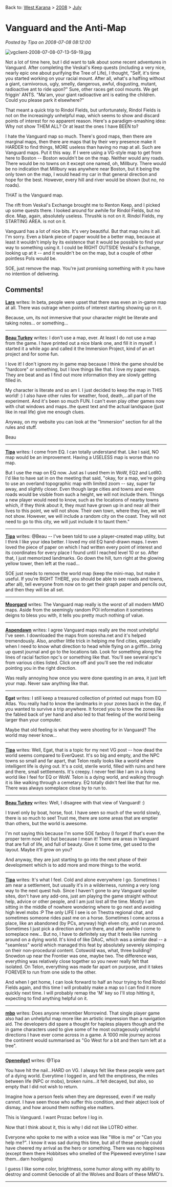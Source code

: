 Back to: [West Karana](/posts/westkarana.md) > [2008](/posts/2008/westkarana.md) > [July](./westkarana.md)
# Vanguard and the Anti-Map

*Posted by Tipa on 2008-07-08 08:12:00*

![vgclient-2008-07-08-07-13-59-19.jpg](../../../uploads/2008/07/vgclient-2008-07-08-07-13-59-19.jpg)

Not a lot of time here, but I did want to talk about some recent adventures in Vanguard. After completing the Veskal's Keep quests (including a very nice, nearly epic one about purifying the Tree of Life), I thought, "Self, it's time you started working on your racial mount. After all, what's a halfling without a giant, carnivorous, ugly, smelly, dangerous, awful, disgusting, mutant, radioactive ant to ride upon?" Sure, other races get cool mounts. We get friggin' ANTS. "Ma'am, your giant radioactive ant is eating the children. Could you please park it elsewhere?"

That meant a quick trip to Rindol Fields, but unfortunately, Rindol Fields is not on the increasingly unhelpful map, which seems to show and discard points of interest for no apparent reason. Here's a paradigm-smashing idea: Why not show THEM ALL? Or at least the ones I have BEEN to?

I hate the Vanguard map so much. There's good maps, then there are marginal maps, then there are maps that by their very presence make it HARDER to find things, MORE useless than having no map at all. Such are Vanguard maps. Put it this way. If I were using a VG-style map to get from here to Boston -- Boston wouldn't be on the map. Neither would any roads. There would be no towns on it except one named, oh, Millbury. There would be no indication that Millbury was anywhere near Boston, but it being the only town on the map, I would head my car in that general direction and hope for the best. However, every hill and river would be shown (but no, no roads).

THAT is the Vanguard map.

The rift from Veskal's Exchange brought me to Renton Keep, and I picked up some quests there. I looked around for awhile for Rindol Fields, but no dice. Map, again, absolutely useless. Thrushk is not on it. Rindol Fields, my STARTING AREA. is not on it. 

Vanguard has a lot of nice bits. It's very beautiful. But that map ruins it all. I'm sorry. Even a blank piece of paper would be a better map, because at least it wouldn't imply by its existence that it would be possible to find your way to something using it. I could be RIGHT OUTSIDE Veskal's Exchange, looking up at it -- and it wouldn't be on the map, but a couple of other pointless PoIs would be.

SOE, just remove the map. You're just promising something with it you have no intention of delivering.

## Comments!

**[Lars](http://mmomentofzen.blogspot.com/)** writes: In beta, people were upset that there was even an in-game map at all. There was outrage when points of interest starting showing up on it. 

Because, um, its not immersive that your character might be literate and taking notes... or something...

---

**[Beau Turkey](http://www.voyagesofvanguard.com)** writes: I don't use a map, ever. At least I do not use a map from the game. I have printed out a nice blank one, and fill it in myself. I started it a while ago and called it the Immersion Project, kind of an art project and for some fun.

 I love it! I don't ignore my in game map because I think the game should be "hardcore" or something, but I love things like that. I love my paper maps. They are beat and as I find out more information they are slowly getting filled in.
 
 My character is literate and so am I. I just decided to keep the map in THIS world! :) I also have other rules for weather, food, death,...all part of the experiment. And it's been so much FUN. I can't even play other games now with chat windows and maps..the quest text and the actual landspace (just like in real life) give me enough clues. 

 Anyway, on my website you can look at the "Immersion" section for all the rules and stuff.

Beau

---

**[Tipa](https://chasingdings.com)** writes: I come from EQ. I can totally understand that. Like I said, NO map would be an improvement. Having a USELESS map is worse than no map.

But I use the map on EQ now. Just as I used them in WoW, EQ2 and LotRO. I'd like to have sat in on the meeting that said, "okay, for a map, we're going to use an overland topographic map with limited zoom -- say, super far away, and slightly closer. Even though large cities and towns and even roads would be visible from such a height, we will not include them. Things a new player would need to know, such as the locations of nearby towns which, if they think about it, they must have grown up in and near all their lives to this point, we will not show. Their own town, where they live, we will not show. However, we will include a random city on the coast. They will not need to go to this city, we will just include it to taunt them."

---

**[Tipa](https://chasingdings.com)** writes: @Beau -- I've been told to use a player-created map utility, but I think I like your idea better. I loved my old EQ hand-drawn maps. I even loved the piece of paper on which I had written every point of interest and its coordinates for every place I found until I reached level 10 or so. After that, I just memorized landmarks. Go down the hill, turn right at the glowing yellow tower, then left at the road...

SOE just needs to remove the world map (keep the mini-map, but make it useful. If you're RIGHT THERE, you should be able to see roads and towns, after all), tell everyone from now on to get their graph paper and pencils out, and then they will be all set.

---

**[Moorgard](http://www.moorgard.com)** writes: The Vanguard map really is the worst of all modern MMO maps. Aside from the seemingly random POI information it sometimes deigns to bless you with, it tells you pretty much nothing of value.

---

**[Aspendawn](http://aspendawn.blogspot.com/)** writes: I agree Vanguard maps really are the most unhelpful I've seen. I downloaded the maps from soresha.net and it's helped tremendously. Also, another little trick in helping me find cities, especially when I need to know what direction to head while flying on a griffin...bring up quest journal and go to the locations tab. Look for something along the lines of racial faction npc's or something like that. You'll see several npc's from various cities listed. Click one off and you'll see the red indicator pointing you in the right direction.

Was really annoying how once you were done questing in an area, it just left your map. Never saw anything like that.

---

**Egat** writes: I still keep a treasured collection of printed out maps from EQ Atlas. You really had to know the landmarks in your zones back in the day, if you wanted to survive a trip anywhere. It forced you to know the zones like the fabled back of yer hand and also led to that feeling of the world being larger than your computer.

Maybe that old feeling is what they were shooting for in Vanguard? The world may never know...

---

**[Tipa](https://chasingdings.com)** writes: Well, Egat, that is a topic for my next VG post -- how dead the world seems compared to EverQuest. It's so big and empty, and the NPC towns so small and far apart, that Telon really looks like a world where intelligent life is dying out. It's a cold, sterile world, filled with ruins and here and there, small settlements. It's creepy. I never feel like I am in a living world like I feel for EQ or WoW. Telon is a dying world, and walking through it is like walking through a cemetary. EQ totally didn't feel like that for me. There was always someplace close by to run to.

---

**[Beau Turkey](http://www.voyagesofvanguard.com)** writes: Well, I disagree with that view of Vanguard! :)

 I travel only by boat, horse, foot. I have seen so much of the world slowly, there is so much to see! Trust me, there are some areas that are emptier than others, but the world is awesome.

 I'm not saying this because I'm some SOE fanboy (I forget if that's even the proper term now! lol) but because I mean it! There are areas in Vanguard that are full of life, and full of beauty. 
 Give it some time, get used to the layout. Maybe it'll grow on you?

 And anyway, they are just starting to go into the next phase of their development which is to add more and more things to the world.

---

**[Tipa](https://chasingdings.com)** writes: It's what I feel. Cold and alone everywhere I go. Sometimes I am near a settlement, but usually it's in a wilderness, running a very long way to the next quest hub. Since I haven't gone to any Vanguard spoiler sites, don't have any add-ons, just am playing the game straight without help, advice or other people, and I am just lost all the time. Mostly I am sitting in the middle of nowhere wondering where to go next and avoiding high level mobs :P The only LIFE I see is on Thestra regional chat, and sometimes someone rides past me on a horse. Sometimes I come across a place, like an abandoned (by PCs, anyway) high elven city, and run around. Sometimes I just pick a direction and run there, and after awhile I come to someplace new... But no, I have to definitely say that it feels like running around on a dying world. It's kind of like DAoC, which was a similar deal -- a "seamless" world which managed this feat by absolutely severely skimping on their non-procedural content. Cotswold was, what, three building? Snowdon up near the Frontier was one, maybe two. The difference was, everything was relatively close together so you never really felt that isolated. On Telon, everything was made far apart on purpose, and it takes FOREVER to run from one side to the other.

And when I get home, I can look forward to half an hour trying to find Rindol Fields again, and this time I will probably make a map so I can find it more quickly next time. I will probably remap the 'M' key so I'll stop hitting it, expecting to find anything helpful on it.

---

**[mbp](http://mindbendingpuzzles.blogspot.com)** writes: Does anyone remember Morrowind. That single player game also had an unhelpful map more like an artistic impression than a navigation aid. The developers did spare a thought for hapless players though and the in game characters used to give some of he most outrageously unhelpful directions I have ever come across in a game. A 1000 mile journey across the continent would summarised as "Go West for a bit and then turn left at a tree".

---

**[Openedge1](http://simple-n-complex.blogspot.com)** writes: @Tipa

You have hit the nail...HARD on VG.
I always felt like these people were part of a dying world. Everytime I logged in, and felt the emptiness, the miles between life (NPC or mobs), broken ruins...it felt decayed, but also, so empty that I did not wish to return.

Imagine how a person feels when they are depressed, even if we really cannot. I have seen those who suffer this condition, and their abject look of dismay, and how around them nothing else matters. 

This is Vanguard. I want Prozac before I log in.

Now that I think about it, this is why I did not like LOTRO either. 

Everyone who spoke to me with a voice was like "Woe is me" or "Can you help me?". I know it was sad during this time, but all of these people could have cheered my arrival as the hero or something. There was no happiness (except them there Hobbitses who smelled of the Pipeweed everytime I saw them...darn hooligans)

I guess I like some color, brightness, some humor along with my ability to destroy and commit Genocide of all the Wolves and Boars of these MMO's.

---

